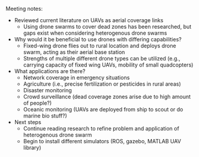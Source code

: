 Meeting notes:
- Reviewed current literature on UAVs as aerial coverage links
	- Using drone swarms to cover dead zones has been researched, but gaps exist when considering heterogenous drone swarms
- Why would it be beneficial to use drones with differing capabilities?
	- Fixed-wing drone flies out to rural location and deploys drone swarm, acting as their aerial base station
	- Strengths of multiple different drone types can be utilized (e.g., carrying capacity of fixed wing UAVs, mobility of small quadcopters)
- What applications are there?
	- Network coverage in emergency situations
	- Agriculture (i.e., precise fertilization or pesticides in rural areas)
	- Disaster monitoring
	- Crowd surveillance (dead coverage zones arise due to high amount of people?)
	- Oceanic monitoring (UAVs are deployed from ship to scout or do marine bio stuff?)
- Next steps
	- Continue reading research to refine problem and application of heterogenous drone swarm
	- Begin to install different simulators (ROS, gazebo, MATLAB UAV library)
